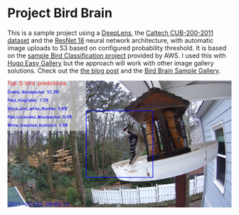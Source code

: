 # Project Bird Brain

This is a sample project using a [DeepLens](https://aws.amazon.com/deeplens/), the [Caltech CUB-200-2011 dataset](http://www.vision.caltech.edu/visipedia/CUB-200-2011.html) and the [ResNet 18](https://arxiv.org/abs/1512.03385) neural network architecture, with automatic image uploads to S3 based on configured probability threshold. It is based on the [sample Bird Classification project](https://docs.aws.amazon.com/deeplens/latest/dg/deeplens-templated-projects-overview.html#bird-classification) provided by AWS. I used this with [Hugo Easy Gallery](https://github.com/liwenyip/hugo-easy-gallery) but the approach will work with other image gallery solutions. Check out the [the blog post](https://cameronworrell.me/blog/blog009/) and the [Bird Brain Sample Gallery](https://cameronworrell.me/birdbrain).


![image-sample](/images/image-sample.jpg)
